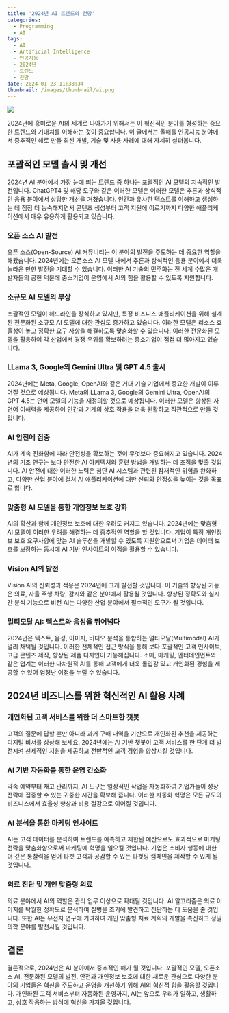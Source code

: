 ```yaml
---
title: '2024년 AI 트렌드와 전망'
categories:
  - Programming
  - AI
tags:
  - AI
  - Artificial Intelligence
  - 인공지능
  - 2024년
  - 트렌드
  - 전망
date: 2024-01-23 11:38:34
thumbnail: /images/thumbnail/ai.png
---
```


![](/images/header/ai-10.png)

2024년에 흥미로운 AI의 세계로 나아가기 위해서는 이 혁신적인 분야를 형성하는 중요한 트렌드와 기대치를 이해하는 것이 중요합니다. 이 글에서는 올해를 인공지능 분야에서 중추적인 해로 만들 최신 개발, 기술 및 사용 사례에 대해 자세히 살펴봅니다.

## 포괄적인 모델 출시 및 개선

2024년 AI 분야에서 가장 눈에 띄는 트렌드 중 하나는 포괄적인 AI 모델의 지속적인 발전입니다. ChatGPT4 및 해당 도구와 같은 이러한 모델은 이러한 모델은 추론과 상식적인 응용 분야에서 상당한 개선을 거쳤습니다. 인간과 유사한 텍스트를 이해하고 생성하는 데 점점 더 능숙해지면서 콘텐츠 생성부터 고객 지원에 이르기까지 다양한 애플리케이션에서 매우 유용하게 활용되고 있습니다.

### 오픈 소스 AI 발전

오픈 소스(Open-Source) AI 커뮤니티는 이 분야의 발전을 주도하는 데 중요한 역할을 해왔습니다. 2024년에는 오픈소스 AI 모델 내에서 추론과 상식적인 응용 분야에서 더욱 놀라운 만한 발전을 기대할 수 있습니다. 이러한 AI 기술의 민주화는 전 세계 수많은 개발자들의 공헌 덕분에 중소기업이 운영에서 AI의 힘을 활용할 수 있도록 지원합니다.

### 소규모 AI 모델의 부상

포괄적인 모델이 헤드라인을 장식하고 있지만, 특정 비즈니스 애플리케이션을 위해 설계된 전문화된 소규모 AI 모델에 대한 관심도 증가하고 있습니다. 이러한 모델은 리소스 효율성이 높고 정확한 요구 사항을 해결하도록 맞춤화할 수 있습니다. 이러한 전문화된 모델을 활용하여 각 산업에서 경쟁 우위를 확보하려는 중소기업이 점점 더 많아지고 있습니다.

### LLama 3, Google의 Gemini Ultra 및 GPT 4.5 출시

2024년에는 Meta, Google, OpenAI와 같은 거대 기술 기업에서 중요한 개발이 이루어질 것으로 예상됩니다. Meta의 LLama 3, Google의 Gemini Ultra, OpenAI의 GPT 4.5는 언어 모델의 기능을 재정의할 것으로 예상됩니다. 이러한 모델은 향상된 자연어 이해력을 제공하여 인간과 기계의 상호 작용을 더욱 원활하고 직관적으로 만들 것입니다.

### AI 안전에 집중

AI가 계속 진화함에 따라 안전성을 확보하는 것이 무엇보다 중요해지고 있습니다. 2024년의 기초 연구는 보다 안전한 AI 아키텍처와 훈련 방법을 개발하는 데 초점을 맞출 것입니다. AI 안전에 대한 이러한 노력은 첨단 AI 시스템과 관련된 잠재적인 위험을 완화하고, 다양한 산업 분야에 걸쳐 AI 애플리케이션에 대한 신뢰와 안정성을 높이는 것을 목표로 합니다.

### 맞춤형 AI 모델을 통한 개인정보 보호 강화

AI의 확산과 함께 개인정보 보호에 대한 우려도 커지고 있습니다. 2024년에는 맞춤형 AI 모델이 이러한 우려를 해결하는 데 중추적인 역할을 할 것입니다. 기업이 특정 개인정보 보호 요구사항에 맞는 AI 솔루션을 개발할 수 있도록 지원함으로써 기업은 데이터 보호를 보장하는 동시에 AI 기반 인사이트의 이점을 활용할 수 있습니다.

### Vision AI의 발전

Vision AI의 신뢰성과 적용은 2024년에 크게 발전할 것입니다. 이 기술의 향상된 기능은 의료, 자율 주행 차량, 감시와 같은 분야에서 활용될 것입니다. 향상된 정확도와 실시간 분석 기능으로 비전 AI는 다양한 산업 분야에서 필수적인 도구가 될 것입니다.

### 멀티모달 AI: 텍스트와 음성을 뛰어넘다

2024년은 텍스트, 음성, 이미지, 비디오 분석을 통합하는 멀티모달(Multimodal) AI가 널리 채택될 것입니다. 이러한 전체적인 접근 방식을 통해 보다 포괄적인 고객 인사이트, 고급 콘텐츠 제작, 향상된 제품 디자인이 가능해집니다. 소매, 마케팅, 엔터테인먼트와 같은 업계는 이러한 다차원적 AI를 통해 고객에게 더욱 몰입감 있고 개인화된 경험을 제공할 수 있어 엄청난 이점을 누릴 수 있습니다.

## 2024년 비즈니스를 위한 혁신적인 AI 활용 사례

### 개인화된 고객 서비스를 위한 더 스마트한 챗봇

고객의 질문에 답할 뿐만 아니라 과거 구매 내역을 기반으로 개인화된 추천을 제공하는 디지털 비서를 상상해 보세요. 2024년에는 AI 기반 챗봇이 고객 서비스를 한 단계 더 발전시켜 선제적인 지원을 제공하고 전반적인 고객 경험을 향상시킬 것입니다.

### AI 기반 자동화를 통한 운영 간소화

약속 예약부터 재고 관리까지, AI 도구는 일상적인 작업을 자동화하여 기업가들이 성장 전략에 집중할 수 있는 귀중한 시간을 확보해 줍니다. 이러한 자동화 혁명은 모든 규모의 비즈니스에서 효율성 향상과 비용 절감으로 이어질 것입니다.

### AI 분석을 통한 마케팅 인사이트

AI는 고객 데이터를 분석하여 트렌드를 예측하고 제한된 예산으로도 효과적으로 마케팅 전략을 맞춤화함으로써 마케팅에 혁명을 일으킬 것입니다. 기업은 소비자 행동에 대한 더 깊은 통찰력을 얻어 타겟 고객과 공감할 수 있는 타겟팅 캠페인을 제작할 수 있게 될 것입니다.

### 의료 진단 및 개인 맞춤형 의료

의료 분야에서 AI의 역할은 관리 업무 이상으로 확대될 것입니다. AI 알고리즘은 의료 이미지를 탁월한 정확도로 분석하여 질병을 조기에 발견하고 진단하는 데 도움을 줄 것입니다. 또한 AI는 유전자 연구에 기여하여 개인 맞춤형 치료 계획의 개발을 촉진하고 정밀 의학 분야를 발전시킬 것입니다.

## 결론

결론적으로, 2024년은 AI 분야에서 중추적인 해가 될 것입니다. 포괄적인 모델, 오픈소스 AI, 전문화된 모델의 발전, 안전과 개인정보 보호에 대한 새로운 관심으로 다양한 분야의 기업들은 혁신을 주도하고 운영을 개선하기 위해 AI의 혁신적 힘을 활용할 것입니다. 개인화된 고객 서비스부터 자동화된 운영까지, AI는 앞으로 우리가 일하고, 생활하고, 상호 작용하는 방식에 혁신을 가져올 것입니다.
